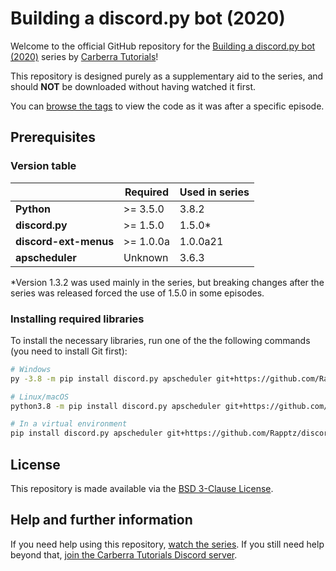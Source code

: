 # Building a discord.py bot (2020)

Welcome to the official GitHub repository for the [Building a discord.py bot (2020)](https://www.youtube.com/playlist?list=PLYeOw6sTSy6ZGyygcbta7GcpI8a5-Cooc) series by [Carberra Tutorials](https://youtube.carberra.xyz)!

This repository is designed purely as a supplementary aid to the series, and should **NOT** be downloaded without having watched it first.

You can [browse the tags](https://github.com/Carberra/updated-discord.py-tutorial/releases) to view the code as it was after a specific episode.

## Prerequisites

### Version table

|                       | Required  | Used in series |
| --------------------- | --------- | -------------- |
| **Python**            | >= 3.5.0  | 3.8.2          |
| **discord.py**        | >= 1.5.0  | 1.5.0*         |
| **discord-ext-menus** | >= 1.0.0a | 1.0.0a21       |
| **apscheduler**       | Unknown   | 3.6.3          |

*Version 1.3.2 was used mainly in the series, but breaking changes after the series was released forced the use of 1.5.0 in some episodes.

### Installing required libraries

To install the necessary libraries, run one of the the following commands (you need to install Git first):

```bash
# Windows
py -3.8 -m pip install discord.py apscheduler git+https://github.com/Rapptz/discord-ext-menus

# Linux/macOS
python3.8 -m pip install discord.py apscheduler git+https://github.com/Rapptz/discord-ext-menus

# In a virtual environment
pip install discord.py apscheduler git+https://github.com/Rapptz/discord-ext-menus
```

## License

This repository is made available via the [BSD 3-Clause License](https://github.com/Carberra/updated-discord.py-tutorial/blob/master/LICENSE).

## Help and further information

If you need help using this repository, [watch the series](https://www.youtube.com/playlist?list=PLYeOw6sTSy6ZGyygcbta7GcpI8a5-Cooc). If you still need help beyond that, [join the Carberra Tutorials Discord server](https://discord.carberra.xyz).
